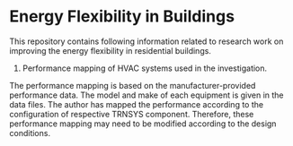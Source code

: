 # Energy Flexibility in Buildings
This repository contains following information related to research work on improving the energy flexibility in residential buildings.

1.  Performance mapping of HVAC systems used in the investigation.

The performance mapping is based on the manufacturer-provided performance data. The model and make of each equipment is given in the data files. The author has mapped the performance according to the configuration of respective TRNSYS component. Therefore, these performance mapping may need to be modified according to the design conditions. 


